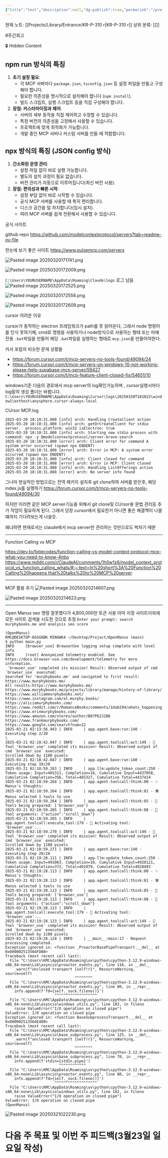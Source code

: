 ```yaml
---
{"title":"test","description":null,"dg-publish":true,"permalink":"/projects/library/entrance/kr-p-310-r/","dgPassFrontmatter":true,"noteIcon":"0","created":"2025-03-06T23:20:59.614+09:00","updated":"2025-04-21T10:54:01.140+09:00"}
---
```


현재 노트: [[Projects/Library/Entrance/KR-P-310  r\|KR-P-310  r]] 
상위 분류: [[]] 

#주간회고 

🔒 Hidden Content
	





## npm run 방식의 특징

1. **초기 설정 필요**:
    - 각 MCP 서버마다 `package.json`, `tsconfig.json` 등 설정 파일을 만들고 구성해야 합니다.
    - 필요한 의존성을 명시적으로 설치해야 합니다 (`npm install`).
    - 빌드 스크립트, 실행 스크립트 등을 직접 구성해야 합니다.
2. **장점: 커스터마이징과 제어**:
    - 서버의 세부 동작을 직접 제어하고 수정할 수 있습니다.
    - 특정 버전의 의존성을 고정해서 사용할 수 있습니다.
    - 프로젝트에 맞게 최적화가 가능합니다.
    - 개발 중인 MCP 서버나 커스텀 서버를 만들 때 적합합니다.

## npx 방식의 특징 (JSON config 방식)

1. **간소화된 운영 관리**:
    - 설정 파일 없이 바로 실행 가능합니다.
    - 별도의 설치 과정이 필요 없습니다.
    - 버전 관리가 자동으로 이루어집니다(최신 버전 사용).
2. **장점: 편의성과 빠른 시작**:
    - 설정 부담 없이 바로 시작할 수 있습니다.
    - 공식 MCP 서버를 사용할 때 특히 편리합니다.
    - 디스크 공간을 덜 차지합니다(임시 설치).
    - 여러 MCP 서버를 쉽게 전환해서 사용할 수 있습니다.


공식 사이트

github repo
https://github.com/modelcontextprotocol/servers?tab=readme-ov-file

한눈에 보기 좋은 사이트
https://www.pulsemcp.com/servers


![Pasted image 20250320171741.png](/img/user/images/Pasted%20image%2020250320171741.png)


![Pasted image 20250320172009.png](/img/user/images/Pasted%20image%2020250320172009.png)


`C:\Users\YOURUSERNAME\AppData\Roaming\Claude\logs` 로그 남음
![Pasted image 20250320172525.png](/img/user/images/Pasted%20image%2020250320172525.png)


![Pasted image 20250320172558.png](/img/user/images/Pasted%20image%2020250320172558.png)


![Pasted image 20250320172609.png](/img/user/images/Pasted%20image%2020250320172609.png)


cursor 어려운 이유

cursor가 동작하는 electron 프레임워크가 path를 못 읽어온다,
그래서 node 명령어를 인식 못하기해,  cmd로 명령을 사용하거나 node방식으로 사용하는 형태 또는 아예 전용 `.bat`파일을 만들어 해당 `.bat`파일을 실행하는 형태로 `mcp.json`을 만들어야한다.

커서 포럼의 비슷한 문제 상황들
- https://forum.cursor.com/t/mcp-servers-no-tools-found/49094/24
- https://forum.cursor.com/t/mcp-servers-on-windows-10-not-working-please-help-supabase-mcp-server/59427
- https://forum.cursor.com/t/mcp-feature-client-closed-fix/54651/10

windows기준 다음의 경로에서 mcp server의 log확인가능하며 , cursor실행시마다 log밑의 생성 폴더는 바뀝니다.
`C:\Users\YOURUSERNAME\AppData\Roaming\Cursor\logs\20250320T181022\window1\exthost\anysphere.cursor-always-local`

CUrsor MCP.log
```
2025-03-20 18:10:31.808 [info] arch: Handling CreateClient action
2025-03-20 18:10:31.808 [info] arch: getOrCreateClient for stdio server.  process.platform: win32 isElectron: true
2025-03-20 18:10:31.808 [info] arch: Starting new stdio process with command: npx -y @modelcontextprotocol/server-brave-search
2025-03-20 18:10:31.808 [error] arch: Client error for command A system error occurred (spawn npx ENOENT)
2025-03-20 18:10:31.808 [error] arch: Error in MCP: A system error occurred (spawn npx ENOENT)
2025-03-20 18:10:31.808 [info] arch: Client closed for command
2025-03-20 18:10:31.808 [error] arch: Error in MCP: Client closed
2025-03-20 18:10:31.808 [info] arch: Handling ListOfferings action
2025-03-20 18:10:31.808 [error] arch: No server info found

```


그나마 현실적인 방법으로는
전역 패키지 설치후 git clone하여 서버를 받은후, 해당 index.js를 실행하기
https://forum.cursor.com/t/mcp-servers-no-tools-found/49094/30

하지만 이러면 같은 MCP server기능을 위해서 git clone및 CUrsor용 문법 관리등 추가 작업이 필요하게 된다.
그래서 당장 cursor에서 필요한거 아니면 좋은 해결책이 나올 떄까지 기다려보는게 나을듯.

왜냐하면 현재로서는 claude에서 mcp server만 관리하는 것만으로도 벅차기 때문

---

Function Calling vs MCP

https://dev.to/fotiecodes/function-calling-vs-model-context-protocol-mcp-what-you-need-to-know-4nbo
https://www.reddit.com/r/ClaudeAI/comments/1h0w1z6/model_context_protocol_vs_function_calling_whats/#:~:text=In%20short%3A%20Function%20Calling%20happens,that%20talks%20to%20MCP%20server.

---

MCP 활용 후기
![Pasted image 20250320214607.png](/img/user/images/Pasted%20image%2020250320214607.png)

![Pasted image 20250320214623.png](/img/user/images/Pasted%20image%2020250320214623.png)


---


Open Manus  seo 명령 잘못했다가 4,800,000만 토큰 사용
아마 지정 사이트이외에 모든 사이트 검색을 시도한 것으로 추정
`Enter your prompt: search murphybooks.me and analysis seo score`

```
(OpenManus) 
KMC@DESKTOP-6GSGOBK MINGW64 ~/Desktop/Project/OpenManus (main)
$ python main.py
INFO     [browser_use] BrowserUse logging setup complete with level info
INFO     [root] Anonymized telemetry enabled. See https://docs.browser-use.com/development/telemetry for more information.
 'browser_use' completed its mission! Result: Observed output of cmd `browser_use` executed:
Searched for 'murphybooks.me' and navigated to first result: https://www.murphybooks.me/
All results:https://www.murphybooks.me/
https://www.murphybooks.me/projects/library/manage/history-of-library/
https://www.williammurphybooks.net/
https://www.instagram.com/al.murphy.books/
https://aliciamurphybooks.com/
https://www.reddit.com/r/RomanceBooks/comments/1dab294/whats_happening_with_monica_murphy_books/
https://www.erinmurphybooks.com/
https://www.amazon.com/stores/author/B07P62J2B6
https://www.frankmurphybooks.com/
https://www.google.com/search?num=12
2025-03-21 02:13:56.943 | INFO     | app.agent.base:run:140 - Executing step 2/20
\
2025-03-21 02:18:42.047 | INFO     | app.agent.toolcall:act:149 - 🎯 Tool 'browser_use' completed its mission! Result: Observed output of cmd `browser_use` executed:
Scrolled down by 1100 pixels
2025-03-21 02:18:42.047 | INFO     | app.agent.base:run:140 - Executing step 19/20
2025-03-21 02:18:59.263 | INFO     | app.llm:update_token_count:250 - Token usage: Input=465311, Completion=16, Cumulative Input=4437058, Cumulative Completion=356, Total=465327, Cumulative Total=4437414
2025-03-21 02:18:59.264 | INFO     | app.agent.toolcall:think:80 - ✨ Manus's thoughts: 
2025-03-21 02:18:59.264 | INFO     | app.agent.toolcall:think:81 - 🛠️ Manus selected 1 tools to use
2025-03-21 02:18:59.264 | INFO     | app.agent.toolcall:think:85 - 🧰 Tools being prepared: ['browser_use']
2025-03-21 02:18:59.265 | INFO     | app.agent.toolcall:think:88 - 🔧 Tool arguments: {"action":"scroll_down"}
2025-03-21 02:18:59.265 | INFO     | app.agent.toolcall:execute_tool:179 - 🔧 Activating tool: 'browser_use'...
2025-03-21 02:18:59.270 | INFO     | app.agent.toolcall:act:149 - 🎯 Tool 'browser_use' completed its mission! Result: Observed output of cmd `browser_use` executed:
Scrolled down by 1100 pixels
2025-03-21 02:18:59.271 | INFO     | app.agent.base:run:140 - Executing step 20/20
2025-03-21 02:19:28.111 | INFO     | app.llm:update_token_count:250 - Token usage: Input=491063, Completion=16, Cumulative Input=4928121, Cumulative Completion=372, Total=491079, Cumulative Total=4928493
2025-03-21 02:19:28.113 | INFO     | app.agent.toolcall:think:80 - ✨ Manus's thoughts: 
2025-03-21 02:19:28.113 | INFO     | app.agent.toolcall:think:81 - 🛠️ Manus selected 1 tools to use
2025-03-21 02:19:28.113 | INFO     | app.agent.toolcall:think:85 - 🧰 Tools being prepared: ['browser_use']
2025-03-21 02:19:28.113 | INFO     | app.agent.toolcall:think:88 - 🔧 Tool arguments: {"action":"scroll_down"}
2025-03-21 02:19:28.113 | INFO     | app.agent.toolcall:execute_tool:179 - 🔧 Activating tool: 'browser_use'...
2025-03-21 02:19:28.123 | INFO     | app.agent.toolcall:act:149 - 🎯 Tool 'browser_use' completed its mission! Result: Observed output of cmd `browser_use` executed:
Scrolled down by 1100 pixels
2025-03-21 02:19:28.124 | INFO     | __main__:main:17 - Request processing completed.
Exception ignored in: <function _ProactorBasePipeTransport.__del__ at 0x000002513564FD80>
Traceback (most recent call last):
  File "C:\Users\KMC\AppData\Roaming\uv\python\cpython-3.12.9-windows-x86_64-none\Lib\asyncio\proactor_events.py", line 116, in __del__   
    _warn(f"unclosed transport {self!r}", ResourceWarning, source=self)
                               ^^^^^^^^
  File "C:\Users\KMC\AppData\Roaming\uv\python\cpython-3.12.9-windows-x86_64-none\Lib\asyncio\proactor_events.py", line 80, in __repr__   
    info.append(f'fd={self._sock.fileno()}')
                      ^^^^^^^^^^^^^^^^^^^
  File "C:\Users\KMC\AppData\Roaming\uv\python\cpython-3.12.9-windows-x86_64-none\Lib\asyncio\windows_utils.py", line 102, in fileno      
    raise ValueError("I/O operation on closed pipe")
ValueError: I/O operation on closed pipe
Exception ignored in: <function BaseSubprocessTransport.__del__ at 0x000002513564E480>
Traceback (most recent call last):
  File "C:\Users\KMC\AppData\Roaming\uv\python\cpython-3.12.9-windows-x86_64-none\Lib\asyncio\base_subprocess.py", line 125, in __del__   
    _warn(f"unclosed transport {self!r}", ResourceWarning, source=self)
                               ^^^^^^^^
  File "C:\Users\KMC\AppData\Roaming\uv\python\cpython-3.12.9-windows-x86_64-none\Lib\asyncio\base_subprocess.py", line 70, in __repr__   
    info.append(f'stdin={stdin.pipe}')
                        ^^^^^^^^^^^^
  File "C:\Users\KMC\AppData\Roaming\uv\python\cpython-3.12.9-windows-x86_64-none\Lib\asyncio\proactor_events.py", line 80, in __repr__   
    info.append(f'fd={self._sock.fileno()}')
                      ^^^^^^^^^^^^^^^^^^^
  File "C:\Users\KMC\AppData\Roaming\uv\python\cpython-3.12.9-windows-x86_64-none\Lib\asyncio\windows_utils.py", line 102, in fileno      
    raise ValueError("I/O operation on closed pipe")
ValueError: I/O operation on closed pipe
(OpenManus) 
```
![Pasted image 20250321022230.png](/img/user/images/Pasted%20image%2020250321022230.png)

# 다음 주 목표 및 이번 주 피드백(3월23일 일요일 작성)

